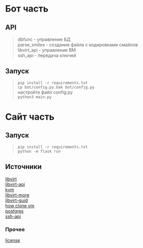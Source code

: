 # Бот часть
## API  
> dbfunc - управление БД  
> parse_smiles - создание файла с кодировками смайлов  
> libvirt_api - управление ВМ  
> ssh_api - передача ключей  

## Запуск  
> `pip install -r requirements.txt`  
> `cp bot/config.py.bak bot/config.py`  
> настройте файл config.py  
> `python3 main.py`

# Сайт часть  
## Запуск  
> `pip install -r requirements.txt`  
> `python -m flask run`    


## Источники  
[libvirt](https://linuxhint.com/libvirt_python/)  
[libvirt-api](https://libvirt.org/docs/libvirt-appdev-guide-python/en-US/pdf/Version-1.1-Libvirt_Application_Development_Guide_Using_Python-en-US.pdf)  
[kvm](https://www.rupython.com/kvm-api-89448.html)  
[libvirt-more](https://wiki.libvirt.org/page/UbuntuKVMWalkthrough)  
[libvirt-guid](https://libvirt.org/docs/libvirt-appdev-guide-python/en-US/html/libvirt_application_development_guide_using_python-Connections.html)  
[how clone vm](https://www.cyberciti.biz/faq/how-to-clone-existing-kvm-virtual-machine-images-on-linux/)  
[postgres](https://github.com/rombintu/project12/blob/main/psql_help.md)  
[ssh-api](https://habr.com/ru/post/150047/)  
### Прочее
[license](https://github.com/rombintu/project12/blob/main/license)  
